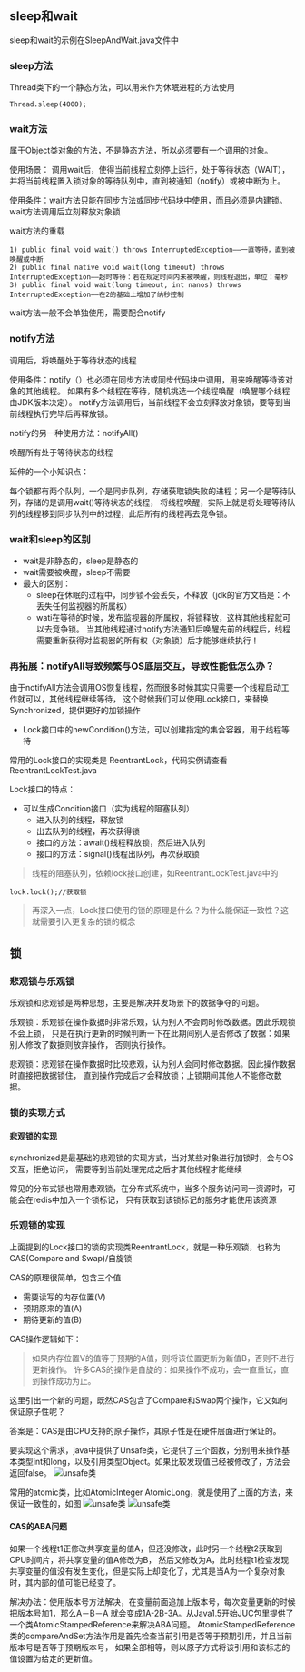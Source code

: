 ## sleep和wait
sleep和wait的示例在SleepAndWait.java文件中

### sleep方法
Thread类下的一个静态方法，可以用来作为休眠进程的方法使用

```
Thread.sleep(4000);
```

### wait方法
属于Object类对象的方法，不是静态方法，所以必须要有一个调用的对象。

使用场景：
调用wait后，使得当前线程立刻停止运行，处于等待状态（WAIT），并将当前线程置入锁对象的等待队列中，直到被通知（notify）或被中断为止。

使用条件：wait方法只能在同步方法或同步代码块中使用，而且必须是内建锁。wait方法调用后立刻释放对象锁

wait方法的重载
```
1) public final void wait() throws InterruptedException——一直等待，直到被唤醒或中断
2) public final native void wait(long timeout) throws InterruptedException——超时等待：若在规定时间内未被唤醒，则线程退出，单位：毫秒
3) public final void wait(long timeout, int nanos) throws InterruptedException——在2的基础上增加了纳秒控制
```
wait方法一般不会单独使用，需要配合notify

### notify方法
调用后，将唤醒处于等待状态的线程

使用条件：notify（）也必须在同步方法或同步代码块中调用，用来唤醒等待该对象的其他线程。
如果有多个线程在等待，随机挑选一个线程唤醒（唤醒哪个线程由JDK版本决定）。
notify方法调用后，当前线程不会立刻释放对象锁，要等到当前线程执行完毕后再释放锁。

notify的另一种使用方法：notifyAll()

唤醒所有处于等待状态的线程

延伸的一个小知识点：

每个锁都有两个队列，一个是同步队列，存储获取锁失败的进程；另一个是等待队列，存储的是调用wait()等待状态的线程，
将线程唤醒，实际上就是将处理等待队列的线程移到同步队列中的过程，此后所有的线程再去竞争锁。

### wait和sleep的区别
* wait是非静态的，sleep是静态的
* wait需要被唤醒，sleep不需要
* 最大的区别：
    * sleep在休眠的过程中，同步锁不会丢失，不释放（jdk的官方文档是：不丢失任何监视器的所属权）
    * wati在等待的时候，发布监视器的所属权，将锁释放，这样其他线程就可以去竞争锁。
    当其他线程通过notify方法通知后唤醒先前的线程后，线程需要重新获得对监视器的所有权（对象锁）后才能够继续执行！
    
### 再拓展：notifyAll导致频繁与OS底层交互，导致性能低怎么办？
由于notifyAll方法会调用OS恢复线程，然而很多时候其实只需要一个线程启动工作就可以，其他线程继续等待，
这个时候我们可以使用Lock接口，来替换Synchronized，提供更好的加锁操作
* Lock接口中的newCondition()方法，可以创建指定的集合容器，用于线程等待

常用的Lock接口的实现类是 ReentrantLock，代码实例请查看ReentrantLockTest.java

Lock接口的特点：
* 可以生成Condition接口（实为线程的阻塞队列）
    * 进入队列的线程，释放锁
    * 出去队列的线程，再次获得锁
    * 接口的方法：await()线程释放锁，然后进入队列
    * 接口的方法：signal()线程出队列，再次获取锁
> 线程的阻塞队列，依赖lock接口创建，如ReentrantLockTest.java中的
```
lock.lock();//获取锁
```
> 再深入一点，Lock接口使用的锁的原理是什么？为什么能保证一致性？这就需要引入更复杂的锁的概念
## 锁

### 悲观锁与乐观锁
乐观锁和悲观锁是两种思想，主要是解决并发场景下的数据争夺的问题。

乐观锁：乐观锁在操作数据时非常乐观，认为别人不会同时修改数据。因此乐观锁不会上锁，
只是在执行更新的时候判断一下在此期间别人是否修改了数据：如果别人修改了数据则放弃操作，
否则执行操作。

悲观锁：悲观锁在操作数据时比较悲观，认为别人会同时修改数据。因此操作数据时直接把数据锁住，
直到操作完成后才会释放锁；上锁期间其他人不能修改数据。

### 锁的实现方式
#### 悲观锁的实现
synchronized是最基础的悲观锁的实现方式，当对某些对象进行加锁时，会与OS交互，拒绝访问，
需要等到当前处理完成之后才其他线程才能继续

常见的分布式锁也常用悲观锁，在分布式系统中，当多个服务访问同一资源时，可能会在redis中加入一个锁标记，
只有获取到该锁标记的服务才能使用该资源

### 乐观锁的实现
上面提到的Lock接口的锁的实现类ReentrantLock，就是一种乐观锁，也称为CAS(Compare and Swap)/自旋锁

CAS的原理很简单，包含三个值

* 需要读写的内存位置(V)
* 预期原来的值(A)
* 期待更新的值(B)

CAS操作逻辑如下：
> 如果内存位置V的值等于预期的A值，则将该位置更新为新值B，否则不进行更新操作。
许多CAS的操作是自旋的：如果操作不成功，会一直重试，直到操作成功为止。

这里引出一个新的问题，既然CAS包含了Compare和Swap两个操作，它又如何保证原子性呢？

答案是：CAS是由CPU支持的原子操作，其原子性是在硬件层面进行保证的。

要实现这个需求，java中提供了Unsafe类，它提供了三个函数，分别用来操作基本类型int和long，以及引用类型Object。如果比较发现值已经被修改了，方法会返回false。
![unsafe类](https://github.com/liuguanglei123/java-base/blob/main/images/unsafe.png)

常用的atomic类，比如AtomicInteger AtomicLong，就是使用了上面的方法，来保证一致性的，如图
![unsafe类](https://github.com/liuguanglei123/java-base/blob/main/images/atomicInteger.png)
![unsafe类](https://github.com/liuguanglei123/java-base/blob/main/images/atomicInteger2.png)


#### CAS的ABA问题
如果一个线程t1正修改共享变量的值A，但还没修改，此时另一个线程t2获取到CPU时间片，将共享变量的值A修改为B，
然后又修改为A，此时线程t1检查发现共享变量的值没有发生变化，但是实际上却变化了，尤其是当A为一个复杂对象时，其内部的值可能已经变了。

解决办法：使用版本号方法解决，在变量前面追加上版本号，每次变量更新的时候把版本号加1，那么A－B－A 就会变成1A-2B-3A。从Java1.5开始JUC包里提供了一个类AtomicStampedReference来解决ABA问题。
AtomicStampedReference类的compareAndSet方法作用是首先检查当前引用是否等于预期引用，并且当前版本号是否等于预期版本号，
如果全部相等，则以原子方式将该引用和该标志的值设置为给定的更新值。

















